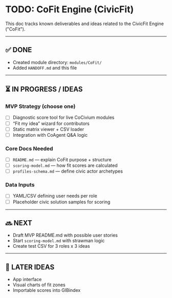 <!-- status: stub; target: 150+ words -->
<!-- status: stub; target: 150+ words -->
<!-- status: stub; target: 150+ words -->
# TODO: CoFit Engine (CivicFit)

This doc tracks known deliverables and ideas related to the CivicFit Engine ("CoFit").

---
## ✅ DONE
- Created module directory: `modules/CoFit/`
- Added `HANDOFF.md` and this file

---
## ⏳ IN PROGRESS / IDEAS

### MVP Strategy (choose one)
- [ ] Diagnostic score tool for live CoCivium modules
- [ ] “Fit my idea” wizard for contributors
- [ ] Static matrix viewer + CSV loader
- [ ] Integration with CoAgent Q&A logic

### Core Docs Needed
- [ ] `README.md` — explain CoFit purpose + structure
- [ ] `scoring-model.md` — how fit scores are calculated
- [ ] `profiles-schema.md` — define civic actor archetypes

### Data Inputs
- [ ] YAML/CSV defining user needs per role
- [ ] Placeholder civic solution samples for scoring

---
## 🔜 NEXT
- Draft MVP README.md with possible user stories
- Start `scoring-model.md` with strawman logic
- Create test CSV for 3 roles x 3 ideas

---
## 🧠 LATER IDEAS
- App interface
- Visual charts of fit zones
- Importable scores into GIBindex



